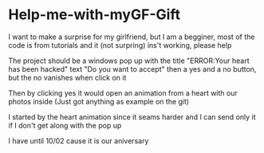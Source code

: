 # Help-me-with-myGF-Gift
I want to make a surprise for my girlfriend, but I am a begginer, most of the code is from tutorials and it (not surpring) ins't working, please help

The project should be a windows pop up with the title "ERROR:Your heart has been hacked" text "Do you want to accept"
then a yes and a no button, but the no vanishes when click on it

Then by clicking yes it would open an animation from a heart with our photos inside (Just got anything as example on the git)

I started by the heart animation since it seams harder and I can send only it if I don't get along with the pop up

I have until 10/02 cause it is our aniversary
